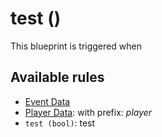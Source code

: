 # test ()

This blueprint is triggered when 

## Available rules

- [Event Data](GlobalEventData.md)
- [Player Data](GlobalPlayerData.md): with prefix: *player*
- `test (bool)`: test
